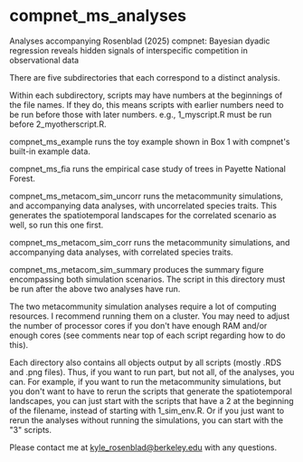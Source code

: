 # compnet_ms_analyses
Analyses accompanying Rosenblad (2025) compnet: Bayesian dyadic regression reveals hidden signals of interspecific competition in observational data

There are five subdirectories that each correspond to a distinct analysis.

Within each subdirectory, scripts may have numbers at the beginnings of the file names. If they do, this means scripts with earlier numbers need to be run before those with later numbers. e.g., 1_myscript.R must be run before 2_myotherscript.R.

compnet_ms_example runs the toy example shown in Box 1 with compnet's built-in example data.

compnet_ms_fia runs the empirical case study of trees in Payette National Forest.

compnet_ms_metacom_sim_uncorr runs the metacommunity simulations, and accompanying data analyses, with uncorrelated species traits. This generates the spatiotemporal landscapes for the correlated scenario as well, so run this one first.

compnet_ms_metacom_sim_corr runs the metacommunity simulations, and accompanying data analyses, with correlated species traits.

compnet_ms_metacom_sim_summary produces the summary figure encompassing both simulation scenarios. The script in this directory must be run after the above two analyses have run.

The two metacommunity simulation analyses require a lot of computing resources. I recommend running them on a cluster. You may need to adjust the number of processor cores if you don't have enough RAM and/or enough cores (see comments near top of each script regarding how to do this).

Each directory also contains all objects output by all scripts (mostly .RDS and .png files). Thus, if you want to run part, but not all, of the analyses, you can. For example, if you want to run the metacommunity simulations, but you don't want to have to rerun the scripts that generate the spatiotemporal landscapes, you can just start with the scripts that have a 2 at the beginning of the filename, instead of starting with 1_sim_env.R. Or if you just want to rerun the analyses without running the simulations, you can start with the "3" scripts.

Please contact me at kyle_rosenblad@berkeley.edu with any questions.